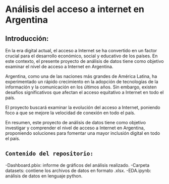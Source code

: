 # **Análisis del acceso a internet en Argentina**

## **Introducción:**

En la era digital actual, el acceso a Internet se ha convertido en un factor crucial para el desarrollo económico, social y educativo de los países. En este contexto, el presente proyecto de análisis de datos tiene como objetivo examinar el nivel de acceso a Internet en Argentina. 

Argentina, como una de las naciones más grandes de América Latina, ha experimentado un rápido crecimiento en la adopción de tecnologías de la información y la comunicación en los últimos años. Sin embargo, existen desafíos significativos que afectan el acceso equitativo a Internet en todo el país. 

El proyecto buscará examinar la evolución del acceso a Internet, poniendo foco a que se mejore la velocidad de conexión en todo el país.

En resumen, este proyecto de análisis de datos tiene como objetivo investigar y comprender el nivel de acceso a Internet en Argentina, proponiendo soluciones para fomentar una mayor inclusión digital en todo el país.

## **`Contenido del repositorio:`**
-Dashboard.pbix: informe de gráficos del análisis realizado.
-Carpeta datasets: contiene los archivos de datos en formato .xlsx.
-EDA.ipynb: análisis de datos en lenguaje python.
